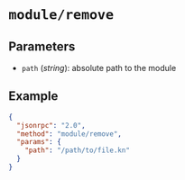# `module/remove`

## Parameters

- `path` (*string*): absolute path to the module

## Example

```json
{
  "jsonrpc": "2.0",
  "method": "module/remove",
  "params": {
    "path": "/path/to/file.kn"
  }
}
```
